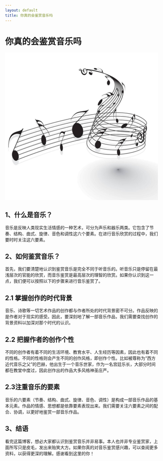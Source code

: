 ```yaml
---
layout: default
title: 你真的会鉴赏音乐吗
---
```


# 你真的会鉴赏音乐吗
![1](images/1.jpg)
## 1、什么是音乐？

音乐是反映人类现实生活情感的一种艺术，可分为声乐和器乐两类。它包含了节奏、结构、曲式、旋律、音色和调性这六个要素。在进行音乐欣赏的过程中，我们要时时关注这六要素。

## 2、如何鉴赏音乐？

首先，我们要清楚地认识到鉴赏音乐是完全不同于听音乐的。听音乐只是停留在最浅层次的官能的欣赏，而音乐鉴赏是最高层次的理智的欣赏。如果你认识到这一点，我们便可以按照以下的步骤来进行音乐鉴赏了。
##    2.1 掌握创作的时代背景
音乐、诗歌等一切艺术作品的创作都与作者所处的时代背景密不可分。作品反映的是作者对于现实的感受。因此，要深刻地了解一部音乐作品，我们需要查找创作的背景资料以加深对那个时代的认识。

##    2.2 把握作者的创作个性
不同的创作者有着不同的生活环境、教育水平、人生经历等因素，因此也有着不同的性格。不同的性格则会产生不同的创作风格，即创作个性。比如被尊称为“西方近代音乐之父”的巴赫，他出生于一个音乐世家，作为一名宫廷乐长，大部分时间都在教堂中度过，因此创作出的作品大多风格神圣庄严。

##    2.3注重音乐的要素
音乐的六要素（节奏、结构、曲式、旋律、音色、调性）是构成一部音乐作品的基本元素。作品的情感、思想都是依靠要素表现出来。我们需要关注六要素之间的配合、协调，以更好地鉴赏一部音乐作品。

## 3、结语
看完这篇博客，想必大家都认识到鉴赏音乐并非易事。本人也并非专业鉴赏家，上面所写只是皮毛，发出来贻笑大方。如果你真的对音乐鉴赏感兴趣，可以查阅更多资料，以获得更深的理解。感谢看到这里的你！


